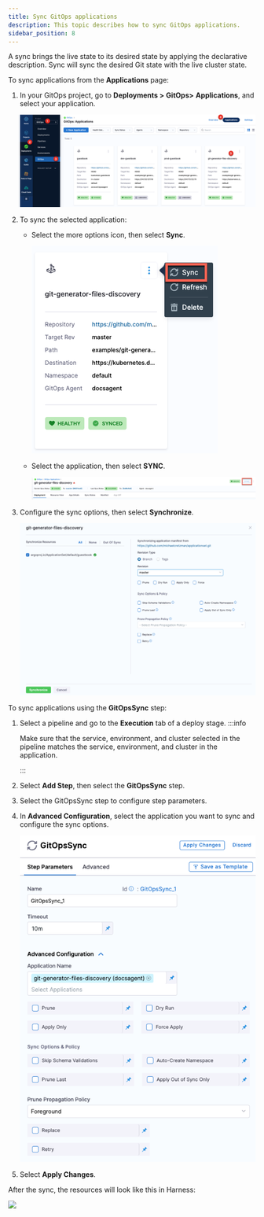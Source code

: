 ```yaml
---
title: Sync GitOps applications
description: This topic describes how to sync GitOps applications.
sidebar_position: 8
---
```


A sync brings the live state to its desired state by applying the declarative description. Sync will sync the desired Git state with the live cluster state. 

To sync applications from the **Applications** page: 

1. In your GitOps project, go to **Deployments >** **GitOps>** **Applications**, and select your application.
   
   ![](./static/sync-applications-3.png)

2. To sync the selected application: 
   * Select the more options icon, then select **Sync**.
   
     ![](./static/sync-applications-1.png)
   * Select the application, then select **SYNC**. 

     ![](./static/sync-applications-2.png)
3. Configure the sync options, then select **Synchronize**.
   
   ![](./static/sync-applications-4.png)

To sync applications using the **GitOpsSync** step: 

1. Select a pipeline and go to the **Execution** tab of a deploy stage.
   :::info

   Make sure that the service, environment, and cluster selected in the pipeline matches the service, environment, and cluster in the application.

   ::: 
2. Select **Add Step**, then select the **GitOpsSync** step.
3. Select the GitOpsSync step to configure step parameters.
4. In **Advanced Configuration**, select the application you want to sync and configure the sync options.
   
    ![](./static/gitopssync-step.png)    
 
5. Select **Apply Changes**.

After the sync, the resources will look like this in Harness:

![](./static/harness-git-ops-application-set-tutorial-40.png)
